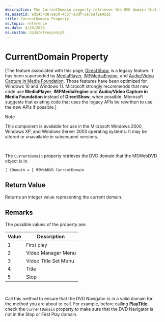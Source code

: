```yaml
---
description: The CurrentDomain property retrieves the DVD domain that the MSWebDVD object is in.
ms.assetid: 9d545438-9a3d-4c57-a3df-5e75af2e4d1b
title: CurrentDomain Property
ms.topic: reference
ms.date: 4/26/2023
ms.custom: UpdateFrequency5
---
```


# CurrentDomain Property

\[The feature associated with this page, [DirectShow](/windows/win32/directshow/directshow), is a legacy feature. It has been superseded by [MediaPlayer](/uwp/api/Windows.Media.Playback.MediaPlayer), [IMFMediaEngine](/windows/win32/api/mfmediaengine/nn-mfmediaengine-imfmediaengine), and [Audio/Video Capture in Media Foundation](windows/win32/medfound/audio-video-capture-in-media-foundation). Those features have been optimized for Windows 10 and Windows 11. Microsoft strongly recommends that new code use **MediaPlayer**, **IMFMediaEngine** and **Audio/Video Capture in Media Foundation** instead of **DirectShow**, when possible. Microsoft suggests that existing code that uses the legacy APIs be rewritten to use the new APIs if possible.\]

> [!Note]  
> This component is available for use in the Microsoft Windows 2000, Windows XP, and Windows Server 2003 operating systems. It may be altered or unavailable in subsequent versions.

 

The `CurrentDomain` property retrieves the DVD domain that the MSWebDVD object is in.

``` syntax
[ iDomain = ] MSWebDVD.CurrentDomain
```

## Return Value

Returns an integer value representing the current domain.

## Remarks

The possible values of the property are:



| Value | Description          |
|-------|----------------------|
| 1     | First play           |
| 2     | Video Manager Menu   |
| 3     | Video Title Set Menu |
| 4     | Title                |
| 5     | Stop                 |



 

Call this method to ensure that the DVD Navigator is in a valid domain for the method you are about to call. For example, before calling [**PlayTitle**](playtitle-method.md), check the `CurrentDomain` property to make sure that the DVD Navigator is not in the Stop or First Play domain.

 

 



